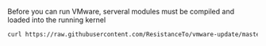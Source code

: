 Before you can run VMware, serveral modules must be compiled and loaded into the running kernel

```bash
curl https://raw.githubusercontent.com/ResistanceTo/vmware-update/master/vmware-update.sh | bash
```
